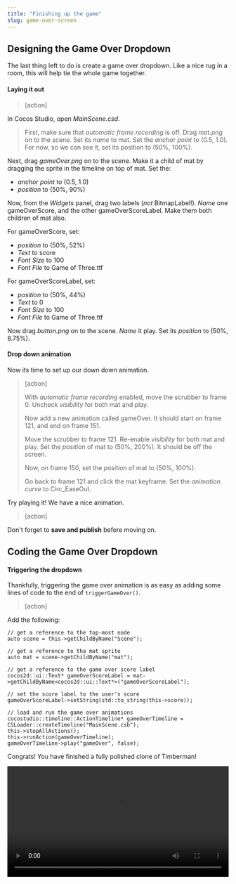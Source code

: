 ```yaml
---
title: "Finishing up the game"
slug: game-over-screen
---     
```


## Designing the Game Over Dropdown

The last thing left to do is create a game over dropdown. Like a nice rug in a room, this will help tie the whole game together.

#### Laying it out

> [action]
> 
In Cocos Studio, open *MainScene.csd*. 

> 
> First, make sure that *automatic frame recording* is off. Drag *mat.png* on to the scene. Set its *name* to mat. Set the *anchor point* to (0.5, 1.0). For now, so we can see it, set its position to (50%, 100%).
> 
> 
Next, drag *gameOver.png* on to the scene. Make it a child of mat by dragging the sprite in the timeline on top of mat. Set the:
- *anchor point* to (0.5, 1.0)
- *position* to (50%, 90%)

> 
Now, from the *Widgets* panel, drag two labels (*not* BitmapLabel!). *Name* one gameOverScore, and the other gameOverScoreLabel. Make them both children of mat also.

> 
For gameOverScore, set:
- *position* to (50%, 52%)
- *Text* to score
- *Font Size* to 100
- *Font File* to Game of Three.ttf

> 
For gameOverScoreLabel, set:
- *position* to (50%, 44%)
- *Text* to 0
- *Font Size* to 100
- *Font File* to Game of Three.ttf

> 
Now drag *button.png* on to the scene. *Name* it play. Set its *position* to (50%, 8.75%).

#### Drop down animation

Now its time to set up our down down animation.

> [action]
> 
> With *automatic frame recording* enabled, move the scrubber to frame 0. Uncheck *visibility* for both mat and play.
> 
> Now add a new animation called gameOver. It should start on frame 121, and end on frame 151.
> 
> Move the scrubber to frame 121. Re-enable *visibility* for both mat and play. Set the *position* of mat to (50%, 200%). It should be off the screen.
> 
> Now, on frame 150, set the *position* of mat to (50%, 100%).
> 
> Go back to frame 121 and click the mat keyframe. Set the *animation curve* to Circ_EaseOut.

Try playing it! We have a nice animation.

> [action]
> 
Don't forget to **save and publish** before moving on.

## Coding the Game Over Dropdown

#### Triggering the dropdown
Thankfully, triggering the game over animation is as easy as adding some lines of code to the end of `triggerGameOver()`.

> [action]
> 
Add the following:
>
    // get a reference to the top-most node
    auto scene = this->getChildByName("Scene");
>   
    // get a reference to tha mat sprite
    auto mat = scene->getChildByName("mat");
>   
    // get a reference to the game over score label
    cocos2d::ui::Text* gameOverScoreLabel = mat->getChildByName<cocos2d::ui::Text*>("gameOverScoreLabel");
>   
    // set the score label to the user's score
    gameOverScoreLabel->setString(std::to_string(this->score));
>   
    // load and run the game over animations
    cocostudio::timeline::ActionTimeline* gameOverTimeline = CSLoader::createTimeline("MainScene.csb");
    this->stopAllActions();
    this->runAction(gameOverTimeline);
    gameOverTimeline->play("gameOver", false);

Congrats! You have finished a fully polished clone of Timberman!

<video width="100%" controls>
	<source src="https://s3.amazonaws.com/mgwu-misc/Sushi+Neko+Cpp/finalGameOver.mov" type="video/mp4">
</video>

